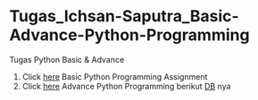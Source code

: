 # Tugas_Ichsan-Saputra_Basic-Advance-Python-Programming
Tugas Python Basic &amp; Advance

1. Click [here](https://docs.google.com/document/d/17eGzl8phKRhZIFEEBF9YhYqcTAZI17T2/edit) Basic Python Programming Assignment
2. Click [here](https://docs.google.com/document/d/1JKnsu7_yGPhV49JqkbzwZRSV2hmOH8oE/edit?rtpof=true&tab=t.0) Advance Python Programming
   berikut [DB](https://drive.google.com/drive/u/3/folders/1tDtsRpcpHvkcApq0f9MhaFt6BZyejVVN) nya

